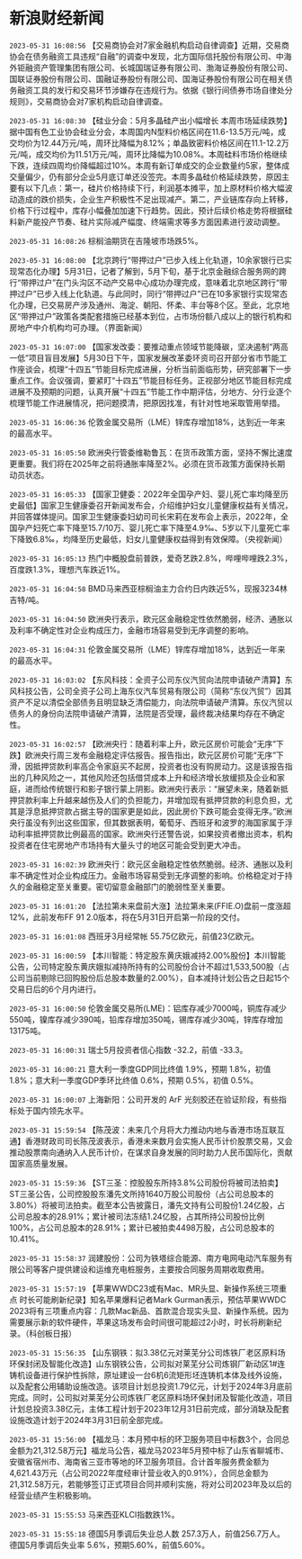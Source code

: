 # 新浪财经新闻
`2023-05-31 16:08:56` 【交易商协会对7家金融机构启动自律调查】近期，交易商协会在债务融资工具违规“自融”的调查中发现，北方国际信托股份有限公司、中海外钜融资产管理集团有限公司、长城国瑞证券有限公司、渤海证券股份有限公司、国联证券股份有限公司、国融证券股份有限公司、国海证券股份有限公司在相关债务融资工具的发行和交易环节涉嫌存在违规行为。依据《银行间债券市场自律处分规则》，交易商协会对7家机构启动自律调查。

`2023-05-31 16:08:30` 【硅业分会：5月多晶硅产出小幅增长 本周市场延续跌势】据中国有色工业协会硅业分会，本周国内N型料价格区间在11.6-13.5万元/吨，成交均价为12.44万元/吨，周环比降幅为8.12%；单晶致密料价格区间在11.1-12.2万元/吨，成交均价为11.51万元/吨，周环比降幅为10.08%。本周硅料市场价格继续下跌，连续四周均价降幅超过10%。本周有新订单成交的企业数量约5家，整体成交量偏少，仍有部分企业5月底订单还没签完。本周多晶硅价格延续跌势，原因主要有以下几点：第一，硅片价格持续下行，利润基本摊平，加上原材料价格大幅波动造成的跌价损失，企业生产积极性不足出现减产。第二，产业链库存向上转移，价格下行过程中，库存小幅叠加加速下行趋势。因此，预计后续价格走势将根据硅料新产能投产节奏、硅片实际减产幅度、终端需求等多方面因素进行波动调整。

`2023-05-31 16:08:26` 棕榈油期货在吉隆坡市场跌5%。

`2023-05-31 16:08:00` 【北京跨行“带押过户”已步入线上化轨道，10余家银行已实现常态化办理】5月31日，记者了解到，5月下旬，基于北京金融综合服务网的跨行“带押过户”在门头沟区不动产交易中心成功办理完成，意味着北京地区跨行“带押过户”已步入线上化轨道。与此同时，同行“带押过户”已在10多家银行实现常态化办理，已交易房产涉及通州、海淀、朝阳、怀柔、丰台等8个区。至此，北京地区“带押过户”政策各类配套措施已经基本到位，占市场份额八成以上的银行机构和房地产中介机构均可办理。（界面新闻）

`2023-05-31 16:07:00` 【国家发改委：要推动重点领域节能降碳，坚决遏制“两高一低”项目盲目发展】5月30日下午，国家发展改革委环资司召开部分省市节能工作座谈会，梳理“十四五”节能目标完成进展，分析当前面临形势，研究部署下一步重点工作。会议强调，要紧盯“十四五”节能目标任务。正视部分地区节能目标完成进展不及预期的问题，认真开展“十四五”节能工作中期评估，分地方、分行业逐个梳理节能工作进展情况，把问题摸清，把原因找准，有针对性地采取管用举措。

`2023-05-31 16:06:36` 伦敦金属交易所（LME）锌库存增加18%，达到近一年来的最高水平。

`2023-05-31 16:05:50` 欧洲央行管委维勒鲁瓦：在货币政策方面，坚持不懈比速度更重要。我们将在2025年之前将通胀率降至2%。必须在货币政策方面保持长期动员状态。

`2023-05-31 16:05:33` 【国家卫健委：2022年全国孕产妇、婴儿死亡率均降至历史最低】国家卫生健康委召开新闻发布会，介绍维护妇女儿童健康权益有关情况，并回答媒体提问。国家卫生健康委妇幼司司长宋莉在发布会上表示，2022年，全国孕产妇死亡率下降至15.7/10万、婴儿死亡率下降至4.9‰、5岁以下儿童死亡率下降致6.8‰，均降至历史最低，妇女儿童健康权益得到有效保障。（央视新闻）

`2023-05-31 16:05:13` 热门中概股盘前普跌，爱奇艺跌2.8%，哔哩哔哩跌2.3%，百度跌1.3%，理想汽车跌近1%。

`2023-05-31 16:04:58` BMD马来西亚棕榈油主力合约日内跌近5%，现报3234林吉特/吨。

`2023-05-31 16:04:50` 欧洲央行表示，欧元区金融稳定性依然脆弱，经济、通胀以及利率不确定性对企业构成压力，金融市场容易受到无序调整的影响。

`2023-05-31 16:04:31` 伦敦金属交易所（LME）锌库存增加18%，达到近一年来的最高水平。

`2023-05-31 16:03:02` 【东风科技：全资子公司东仪汽贸向法院申请破产清算】东风科技公告，公司全资子公司上海东仪汽车贸易有限公司（简称“东仪汽贸”）因其资产不足以清偿全部债务且明显缺乏清偿能力，向法院申请破产清算。东仪汽贸以债务人的身份向法院申请破产清算，法院是否受理，最终裁决结果均存在不确定性。

`2023-05-31 16:02:57` 【欧洲央行：随着利率上升，欧元区房价可能会“无序”下跌】欧洲央行周三发布金融稳定评估报告。报告指出，欧元区房价可能“无序”下滑，因抵押贷款利率高企令家庭买不起房，投资者也没有购房动力。这是该报告指出的几种风险之一，其他风险还包括借贷成本上升和经济增长放缓损及企业和家庭，进而给传统银行和影子银行蒙上阴影。欧洲央行表示：“展望未来，随着新抵押贷款利率上升越来越伤及人们的负担能力，并增加现有抵押贷款的利息负担，尤其是浮息抵押贷款占据主导的国家更是如此，因此房价下跌可能会变得无序。”欧洲央行虽没有列出这些国家，但其数据表明，葡萄牙、西班牙和波罗的海国家属于浮动利率抵押贷款比例最高的国家。欧洲央行还警告说，如果投资者撤出资本，机构投资者在住宅房地产市场持有大量头寸的地区可能会受到更大冲击。

`2023-05-31 16:02:39` 欧洲央行：欧元区金融稳定性依然脆弱。经济、通胀以及利率不确定性对企业构成压力。金融市场容易受到无序调整的影响。价格稳定对于持久的金融稳定至关重要。密切留意金融部门的脆弱性至关重要。

`2023-05-31 16:01:20` 【法拉第未来盘前大涨】法拉第未来(FFIE.O)盘前一度涨超12%，此前发布FF 91 2.0版本，将在5月31日开启第一阶段的交付。

`2023-05-31 16:01:08` 西班牙3月经常帐 55.75亿欧元，前值23亿欧元。

`2023-05-31 16:00:59` 【本川智能：特定股东黄庆娥减持2.00%股份】本川智能公告，公司特定股东黄庆娥拟减持所持有的公司股份合计不超过1,533,500股（占公司当前剔除已回购股份后总股本数量的2.00%），自本减持计划公告之日起15个交易日后的6个月内进行。

`2023-05-31 16:00:50` 伦敦金属交易所(LME)：铝库存减少7000吨，铜库存减少550吨，镍库存减少390吨，铅库存增加350吨，锡库存减少30吨，锌库存增加13175吨。

`2023-05-31 16:00:31` 瑞士5月投资者信心指数 -32.2，前值 -33.3。

`2023-05-31 16:00:21` 意大利一季度GDP同比终值 1.9%，预期 1.8%，初值 1.8%；意大利一季度GDP季环比终值 0.6%，预期 0.5%，初值 0.5%。

`2023-05-31 16:00:07` 上海新阳：公司开发的 ArF 光刻胶还在验证阶段，有些指标处于国内领先水平。

`2023-05-31 15:59:54` 【陈茂波：未来几个月将大力推动内地与香港市场互联互通】香港财政司司长陈茂波表示，香港未来数月会实施人民币计价股票交易，又会推动股票南向通纳入人民币计价，在谋求自身发展的同时助力人民币国际化，贡献国家高质量发展。

`2023-05-31 15:59:36` 【ST三圣：控股股东所持3.8%公司股份将被司法拍卖】ST三圣公告，公司控股股东潘先文所持1640万股公司股份（占公司总股本的3.80%）将被司法拍卖。截至本公告披露日，潘先文持有公司股份1.24亿股，占公司总股本的28.91%；累计被司法冻结1.24亿股，占其所持公司股份比例100%，占公司总股本的28.91%；累计已被拍卖4498万股，占公司总股本的10.41%。

`2023-05-31 15:58:37` 润建股份：公司为铁塔综合能源、南方电网电动汽车服务有限公司等客户提供建设和运维充电桩服务，主要按合同服务周期收取费用。

`2023-05-31 15:57:19` 【苹果WWDC23或有Mac、MR头显、新操作系统三项重点 时长可能刷新纪录】知名苹果爆料记者Mark Gurman表示，预估苹果WWDC 2023将有三项重点内容：几款Mac新品、首款混合现实头显、新操作系统。因为需要展示新的软件硬件，苹果这场发布会时间很可能超过2小时，时长将刷新纪录。（科创板日报）

`2023-05-31 15:56:35` 【山东钢铁：拟3.38亿元对莱芜分公司炼铁厂老区原料场环保封闭及智能化改造】山东钢铁公告，公司拟对莱芜分公司炼钢厂新动区1#连铸机设备进行保护性拆除，原址建设一台6机6流矩形坯连铸机本体及线外设施，以及配套公用辅助设施改造。该项目计划总投资1.79亿元，计划于2024年3月底前完成。同时，公司拟对莱芜分公司炼铁厂老区原料场环保封闭及智能化改造，项目计划总投资3.38亿元，主体工程计划于2023年12月31日前完成，部分消缺及配套设施改造计划于2024年3月31日前全部完成。

`2023-05-31 15:56:00` 【福龙马：本月预中标的环卫服务项目中标数3个，合同总金额为21,312.58万元】福龙马公告，福龙马2023年5月预中标了山东省聊城市、安徽省宿州市、海南省三亚市等地的环卫服务项目。合计首年服务费金额为4,621.43万元（占公司2022年度经审计营业收入的0.91%），合同总金额为21,312.58万元，若能够签订正式项目合同并顺利实施，将对公司2023年及以后的经营业绩产生积极影响。

`2023-05-31 15:55:53` 马来西亚KLCI指数跌1%。

`2023-05-31 15:55:18` 德国5月季调后失业总人数 257.3万人，前值256.7万人。德国5月季调后失业率 5.6%，预期5.60%，前值5.60%。

